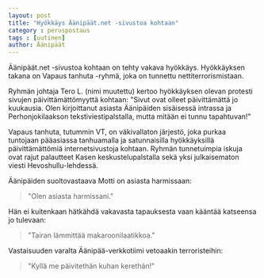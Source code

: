 ```yaml
---
layout: post
title: "Hyökkäys Äänipäät.net -sivustoa kohtaan"
category : peruspostaus
tags : [uutinen]
author: Äänipäät
---
```


Äänipäät.net -sivustoa kohtaan on tehty vakava hyökkäys. Hyökkäyksen takana on Vapaus tanhuta -ryhmä, joka on tunnettu nettiterrorismistaan.

Ryhmän johtaja Tero L. (nimi muutettu) kertoo hyökkäyksen olevan protesti sivujen päivittämättömyyttä kohtaan:
"Sivut ovat olleet päivittämättä jo kuukausia. Olen kirjoittanut asiasta Äänipäiden sisäisessä intrassa ja Perhonjokilaakson tekstiviestipalstalla, mutta mitään ei tunnu tapahtuvan!"

Vapaus tanhuta, tutummin VT, on väkivallaton järjestö, joka purkaa tuntojaan pääasiassa tanhuamalla ja satunnaisilla hyökkäyksillä päivittämättömiä internetsivustoja kohtaan. Ryhmän tunnetuimpia iskuja ovat rajut palautteet Kasen keskustelupalstalla sekä yksi julkaisematon viesti Hevoshullu-lehdessä.

Äänipäiden suoltovastaava Motti on asiasta harmissaan:

> "Olen asiasta harmissani."

Hän ei kuitenkaan hätkähdä vakavasta tapauksesta vaan kääntää katseensa jo tulevaan:

>"Tairan lämmittää makaroonilaatikkoa."

Vastaisuuden varalta Äänipää-verkkotiimi vetoaakin terroristeihin:

>"Kyllä me päivitethän kuhan kerethän!"
